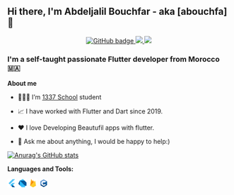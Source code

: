 ## Hi there, I'm Abdeljalil Bouchfar - aka [abouchfa] 👋 

<p align="center">
  <a href="https://github.com/Abdeljalil-Bouchfar">
    <img src="https://img.shields.io/github/followers/Abdeljalil-Bouchfar?label=Followers&logo=GitHub&style=for-the-badge" alt="GitHub badge" />
  </a>
  <a href="https://twitter.com/intent/follow?original_referer=https%3A%2F%2Fgithub.com%2FAbouchfa1&screen_name=Abouchfa1">
    <img src="https://img.shields.io/twitter/follow/Abouchfa1?label=Twitter&logo=twitter&style=for-the-badge" />
  </a>
  <a href="https://www.linkedin.com/in/abdeljalil/">
    <img src="https://img.shields.io/website?label=Linkedin&style=for-the-badge&url=https%3A%2F%2Fcodestackr.com" />
  </a>
</p>

### I'm a self-taught passionate Flutter developer from Morocco 🇲🇦

**About me**

- 👨🏽‍💻 I’m [1337 School](https://www.1337.ma/en/) student

- 📈 I have worked with Flutter and Dart since 2019.

- ❤️ I love Developing Beautufil apps with flutter.

- 💬 Ask me about anything, I would be happy to help:)


[![Anurag's GitHub stats](https://github-readme-stats.vercel.app/api?username=Abdeljalil-Bouchfar&hide=contribs,prs&count_private=true&show_icons=true&theme=radical)](https://github.com/anuraghazra/github-readme-stats)

**Languages and Tools:**  

<code><img height="20" padding="40" src="https://raw.githubusercontent.com/github/explore/80688e429a7d4ef2fca1e82350fe8e3517d3494d/topics/flutter/flutter.png"></code>
<code><img height="20" padding="40" src="https://raw.githubusercontent.com/github/explore/80688e429a7d4ef2fca1e82350fe8e3517d3494d/topics/dart/dart.png"></code>
<code><img height="20" padding="40" src="https://raw.githubusercontent.com/github/explore/80688e429a7d4ef2fca1e82350fe8e3517d3494d/topics/firebase/firebase.png"></code>
<code><img height="20" padding="40" src="https://raw.githubusercontent.com/github/explore/5c058a388828bb5fde0bcafd4bc867b5bb3f26f3/topics/c/c.png"></code>
